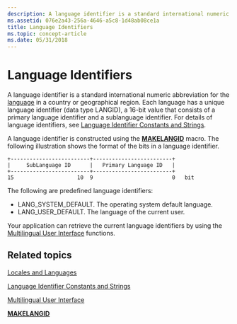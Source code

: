 ```yaml
---
description: A language identifier is a standard international numeric abbreviation for the language in a country or geographical region.
ms.assetid: 076e2a43-256a-4646-a5c8-1d48ab08ce1a
title: Language Identifiers
ms.topic: concept-article
ms.date: 05/31/2018
---
```


# Language Identifiers

A language identifier is a standard international numeric abbreviation for the [language](locales-and-languages.md) in a country or geographical region. Each language has a unique language identifier (data type LANGID), a 16-bit value that consists of a primary language identifier and a sublanguage identifier. For details of language identifiers, see [Language Identifier Constants and Strings](language-identifier-constants-and-strings.md).

A language identifier is constructed using the [**MAKELANGID**](/windows/desktop/api/Winnt/nf-winnt-makelangid) macro. The following illustration shows the format of the bits in a language identifier.

``` syntax
+-------------------------+-------------------------+
|     SubLanguage ID      |   Primary Language ID   |
+-------------------------+-------------------------+
15                    10  9                         0   bit
```

The following are predefined language identifiers:

-   LANG\_SYSTEM\_DEFAULT. The operating system default language.
-   LANG\_USER\_DEFAULT. The language of the current user.

Your application can retrieve the current language identifiers by using the [Multilingual User Interface](multilingual-user-interface.md) functions.

## Related topics

<dl> <dt>

[Locales and Languages](locales-and-languages.md)
</dt> <dt>

[Language Identifier Constants and Strings](language-identifier-constants-and-strings.md)
</dt> <dt>

[Multilingual User Interface](multilingual-user-interface.md)
</dt> <dt>

[**MAKELANGID**](/windows/desktop/api/Winnt/nf-winnt-makelangid)
</dt> </dl>

 

 



